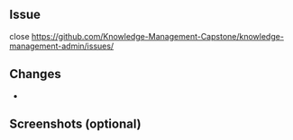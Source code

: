 ## Issue

close https://github.com/Knowledge-Management-Capstone/knowledge-management-admin/issues/

## Changes

-

## Screenshots (optional)
